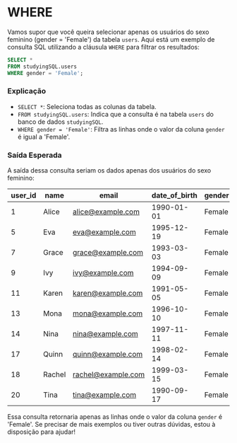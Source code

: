 # WHERE

Vamos supor que você queira selecionar apenas os usuários do sexo feminino (gender = 'Female') da tabela `users`. Aqui está um exemplo de consulta SQL utilizando a cláusula `WHERE` para filtrar os resultados:

```sql
SELECT * 
FROM studyingSQL.users 
WHERE gender = 'Female';
```

### Explicação

- `SELECT *`: Seleciona todas as colunas da tabela.
- `FROM studyingSQL.users`: Indica que a consulta é na tabela `users` do banco de dados `studyingSQL`.
- `WHERE gender = 'Female'`: Filtra as linhas onde o valor da coluna `gender` é igual a 'Female'.

### Saída Esperada

A saída dessa consulta seriam os dados apenas dos usuários do sexo feminino:

| user_id | name    | email              | date_of_birth | gender |
|---------|---------|--------------------|---------------|--------|
| 1       | Alice   | alice@example.com  | 1990-01-01    | Female |
| 5       | Eva     | eva@example.com    | 1995-12-19    | Female |
| 7       | Grace   | grace@example.com  | 1993-03-03    | Female |
| 9       | Ivy     | ivy@example.com    | 1994-09-09    | Female |
| 11      | Karen   | karen@example.com  | 1991-05-05    | Female |
| 13      | Mona    | mona@example.com   | 1996-10-10    | Female |
| 14      | Nina    | nina@example.com   | 1997-11-11    | Female |
| 17      | Quinn   | quinn@example.com  | 1998-02-14    | Female |
| 18      | Rachel  | rachel@example.com | 1999-03-15    | Female |
| 20      | Tina    | tina@example.com   | 1990-09-17    | Female |

Essa consulta retornaria apenas as linhas onde o valor da coluna `gender` é 'Female'. Se precisar de mais exemplos ou tiver outras dúvidas, estou à disposição para ajudar!